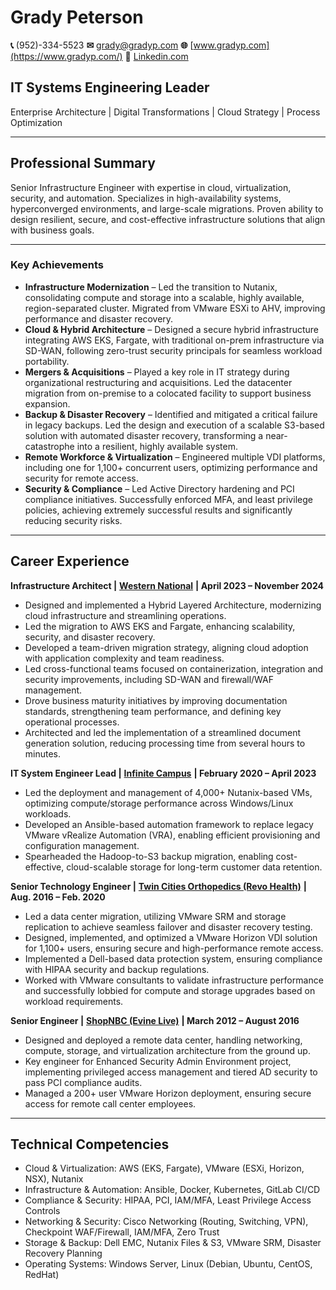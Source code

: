 # Grady Peterson
**📞** (952)-334-5523
**✉**  [grady@gradyp.com](mailto:grady@gradyp.com)
**🌐** [www.gradyp.com](https://www.gradyp.com/)
**🔗** [Linkedin.com](https://www.linkedin.com/in/gradypeterson/)

## IT Systems Engineering Leader

Enterprise Architecture | Digital Transformations | Cloud Strategy | Process Optimization

---
## Professional Summary

Senior Infrastructure Engineer with expertise in cloud, virtualization, security, and automation. Specializes in high-availability systems, hyperconverged environments, and large-scale migrations. Proven ability to design resilient, secure, and cost-effective infrastructure solutions that align with business goals.

---
 ### **Key Achievements**

- **Infrastructure Modernization** – Led the transition to Nutanix, consolidating compute and storage into a scalable, highly available, region-separated cluster. Migrated from VMware ESXi to AHV, improving performance and disaster recovery.
- **Cloud & Hybrid Architecture** – Designed a secure hybrid infrastructure integrating AWS EKS, Fargate, with traditional on-prem infrastructure via SD-WAN, following zero-trust security principals for seamless workload portability.
- **Mergers & Acquisitions** – Played a key role in IT strategy during organizational restructuring and acquisitions. Led the datacenter migration from on-premise to a colocated facility to support business expansion.
- **Backup & Disaster Recovery** – Identified and mitigated a critical failure in legacy backups. Led the design and execution of a scalable S3-based solution with automated disaster recovery, transforming a near-catastrophe into a resilient, highly available system.
- **Remote Workforce & Virtualization** – Engineered multiple VDI platforms, including one for 1,100+ concurrent users, optimizing performance and security for remote access.
- **Security & Compliance** – Led Active Directory hardening and PCI compliance initiatives. Successfully enforced MFA, and least privilege policies, achieving extremely successful results and significantly reducing security risks.

---
## Career Experience

**Infrastructure Architect |** [**Western National**](https://wnins.com/) **| April 2023 – November 2024**

- Designed and implemented a Hybrid Layered Architecture, modernizing cloud infrastructure and streamlining operations.
- Led the migration to AWS EKS and Fargate, enhancing scalability, security, and disaster recovery.
- Developed a team-driven migration strategy, aligning cloud adoption with application complexity and team readiness.
- Led cross-functional teams focused on containerization, integration and security improvements, including SD-WAN and firewall/WAF management.
- Drove business maturity initiatives by improving documentation standards, strengthening team performance, and defining key operational processes.
- Architected and led the implementation of a streamlined document generation solution, reducing processing time from several hours to minutes.

**IT System Engineer Lead |** [**Infinite Campus**](https://www.infinitecampus.com/) **| February 2020 – April 2023**
- Led the deployment and management of 4,000+ Nutanix-based VMs, optimizing compute/storage performance across Windows/Linux workloads.
- Developed an Ansible-based automation framework to replace legacy VMware vRealize Automation (VRA), enabling efficient provisioning and configuration management.
- Spearheaded the Hadoop-to-S3 backup migration, enabling cost-effective, cloud-scalable storage for long-term customer data retention.

**Senior Technology Engineer |** [**Twin Cities Orthopedics (Revo Health)**](https://revohealth.com/) **| Aug. 2016 – Feb. 2020**
- Led a data center migration, utilizing VMware SRM and storage replication to achieve seamless failover and disaster recovery testing.
- Designed, implemented, and optimized a VMware Horizon VDI solution for 1,100+ users, ensuring secure and high-performance remote access.
- Implemented a Dell-based data protection system, ensuring compliance with HIPAA security and backup regulations.
- Worked with VMware consultants to validate infrastructure performance and successfully lobbied for compute and storage upgrades based on workload requirements.

**Senior Engineer |** [**ShopNBC (Evine Live)**](https://www.shophq.com/) **| March 2012 – August 2016**
- Designed and deployed a remote data center, handling networking, compute, storage, and virtualization architecture from the ground up.
- Key engineer for Enhanced Security Admin Environment project, implementing privileged access management and tiered AD security to pass PCI compliance audits.
- Managed a 200+ user VMware Horizon deployment, ensuring secure access for remote call center employees.

---
## Technical Competencies

- Cloud & Virtualization: AWS (EKS, Fargate), VMware (ESXi, Horizon, NSX), Nutanix
- Infrastructure & Automation: Ansible, Docker, Kubernetes, GitLab CI/CD
- Compliance & Security: HIPAA, PCI, IAM/MFA, Least Privilege Access Controls
- Networking & Security: Cisco Networking (Routing, Switching, VPN), Checkpoint WAF/Firewall, IAM/MFA, Zero Trust
- Storage & Backup: Dell EMC, Nutanix Files & S3, VMware SRM, Disaster Recovery Planning
- Operating Systems: Windows Server, Linux (Debian, Ubuntu, CentOS, RedHat)